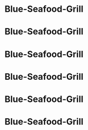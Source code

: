 # Blue-Seafood-Grill
# Blue-Seafood-Grill
# Blue-Seafood-Grill
# Blue-Seafood-Grill
# Blue-Seafood-Grill
# Blue-Seafood-Grill
